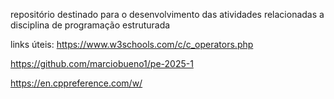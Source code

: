 repositório destinado para o desenvolvimento das atividades relacionadas a disciplina de programação estruturada

links úteis: https://www.w3schools.com/c/c_operators.php

https://github.com/marciobueno1/pe-2025-1

https://en.cppreference.com/w/
